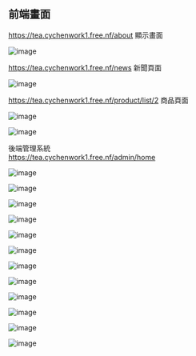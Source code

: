 ## 前端畫面

https://tea.cychenwork1.free.nf/about 顯示畫面

![image](https://github.com/cychenwork1/laravel2/blob/main/image/image1.png)

https://tea.cychenwork1.free.nf/news 新聞頁面

![image](https://github.com/cychenwork1/laravel2/blob/main/image/image2.png)

https://tea.cychenwork1.free.nf/product/list/2 商品頁面

![image](https://github.com/cychenwork1/laravel2/blob/main/image/image3.png)

![image](https://github.com/cychenwork1/laravel2/blob/main/image/image4.png)


後端管理系統 <br> 
https://tea.cychenwork1.free.nf/admin/home

![image](https://github.com/cychenwork1/laravel2/blob/main/image/a1.png)

![image](https://github.com/cychenwork1/laravel2/blob/main/image/a2.png)

![image](https://github.com/cychenwork1/laravel2/blob/main/image/a3.png)

![image](https://github.com/cychenwork1/laravel2/blob/main/image/a4.png)

![image](https://github.com/cychenwork1/laravel2/blob/main/image/a5.png)

![image](https://github.com/cychenwork1/laravel2/blob/main/image/a6.png)

![image](https://github.com/cychenwork1/laravel2/blob/main/image/a7.png)

![image](https://github.com/cychenwork1/laravel2/blob/main/image/a8.png)

![image](https://github.com/cychenwork1/laravel2/blob/main/image/a9.png)

![image](https://github.com/cychenwork1/laravel2/blob/main/image/a10.png)

![image](https://github.com/cychenwork1/laravel2/blob/main/image/a11.png)

![image](https://github.com/cychenwork1/laravel2/blob/main/image/a12.png)



